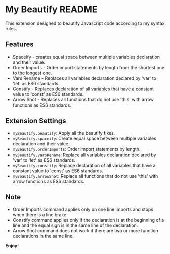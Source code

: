 # My Beautify README

This extension designed to beautify Javascript code according to my syntax rules.

## Features

- Spaceify - creates equal space between multiple variables declaration and their value.
- Order Imports - Order import statements by length from the shortest one to the longest one.
- Vars Rename - Replaces all variables declaration declared by 'var' to 'let' as ES6 standards.
- Constify - Replaces declaration of all variables that have a constant value to 'const' as ES6 standards.
- Arrow Shot - Replaces all functions that do not use 'this' with arrow functions as ES6 standards.

## Extension Settings

- `myBeautify.beautify`: Apply all the beautify fixes.
- `myBeautify.spaceify`: Create equal space between multiple variables declaration and their value.
- `myBeautify.orderImports`: Order import statements by length.
- `myBeautify.varsRename`: Replace all variables declaration declared by 'var' to 'let' as ES6 standards.
- `myBeautify.constify`: Replace declaration of all variables that have a constant value to 'const' as ES6 standards.
- `myBeautify.arrowShot`: Replace all functions that do not use 'this' with arrow functions as ES6 standards.

## Note

- Order Imports command applies only on one line imports and stops when there is a line brake.
- Constify command applies only if the declaration is at the beginning of a line and the equal sign is in the same line of the declaration.
- Arrow Shot command does not work if there are two or more function declarations in the same line.

**Enjoy!**
